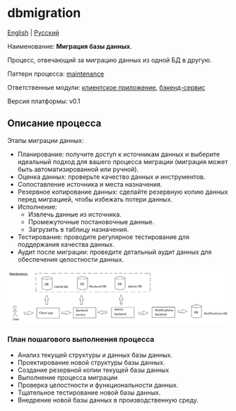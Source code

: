 # dbmigration

[English](dbmigration.md) | [Русский](dbmigration.ru.md)

Наименование: **Миграция базы данных**.

Процесс, отвечающий за миграцию данных из одной БД в другую.

Паттерн процесса: [maintenance](../../processpatterns/maintenance.ru.md)

Ответственные модули: [клиентское приложение](../../frontend/adminclient.ru.md), [бэкенд-сервис](../../backend/adminbackend.ru.md)

Версия платформы: v0.1

## Описание процесса

Этапы миграции данных:
- Планирование: получите доступ к источникам данных и выберите идеальный подход для вашего процесса миграции (миграция может быть автоматизированной или ручной).
- Оценка данных: проверьте качество данных и инструментов.
- Сопоставление источника и места назначения.
- Резервное копирование данных: сделайте резервную копию данных перед миграцией, чтобы избежать потери данных.
- Исполнение:
     - Извлечь данные из источника.
     - Промежуточные постановочные данные.
     - Загрузить в таблицу назначения.
- Тестирование: проводите регулярное тестирование для поддержания качества данных.
- Аудит после миграции: проведите детальный аудит данных для обеспечения целостности данных.

![maintenance_overall](../../img/processpatterns/maintenance_overall.png)

### План пошагового выполнения процесса

- Анализ текущей структуры и данных базы данных.
- Проектирование новой структуры базы данных.
- Создание резервной копии текущей базы данных
- Выполнение процесса миграции
- Проверка целостности и функциональности данных.
- Тщательное тестирование новой базы данных.
- Внедрение новой базы данных в производственную среду.
